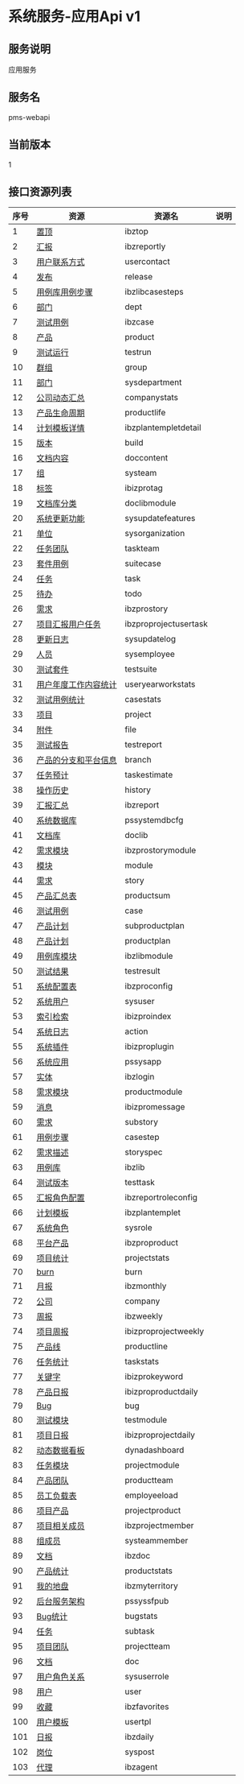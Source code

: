 
# 系统服务-应用Api v1
## 服务说明
应用服务

## 服务名
pms-webapi

## 当前版本
1

## 接口资源列表
| 序号 | 资源 | 资源名 | 说明 |
| ---- | ---- | ---- | ---- |
| 1 | [置顶](1/IbzTop) | ibztop |  |
| 2 | [汇报](1/IbzReportly) | ibzreportly |  |
| 3 | [用户联系方式](1/UserContact) | usercontact |  |
| 4 | [发布](1/Release) | release |  |
| 5 | [用例库用例步骤](1/IbzLibCaseSteps) | ibzlibcasesteps |  |
| 6 | [部门](1/Dept) | dept |  |
| 7 | [测试用例](1/IbzCase) | ibzcase |  |
| 8 | [产品](1/Product) | product |  |
| 9 | [测试运行](1/TestRun) | testrun |  |
| 10 | [群组](1/Group) | group |  |
| 11 | [部门](1/SysDepartment) | sysdepartment |  |
| 12 | [公司动态汇总](1/CompanyStats) | companystats |  |
| 13 | [产品生命周期](1/ProductLife) | productlife |  |
| 14 | [计划模板详情](1/IbzPlanTempletDetail) | ibzplantempletdetail |  |
| 15 | [版本](1/Build) | build |  |
| 16 | [文档内容](1/DocContent) | doccontent |  |
| 17 | [组](1/SysTeam) | systeam |  |
| 18 | [标签](1/IBIZProTag) | ibizprotag |  |
| 19 | [文档库分类](1/DocLibModule) | doclibmodule |  |
| 20 | [系统更新功能](1/SysUpdateFeatures) | sysupdatefeatures |  |
| 21 | [单位](1/SysOrganization) | sysorganization |  |
| 22 | [任务团队](1/TaskTeam) | taskteam |  |
| 23 | [套件用例](1/SuiteCase) | suitecase |  |
| 24 | [任务](1/Task) | task |  |
| 25 | [待办](1/Todo) | todo |  |
| 26 | [需求](1/IBZProStory) | ibzprostory |  |
| 27 | [项目汇报用户任务](1/IbzproProjectUserTask) | ibzproprojectusertask |  |
| 28 | [更新日志](1/SysUpdateLog) | sysupdatelog |  |
| 29 | [人员](1/SysEmployee) | sysemployee |  |
| 30 | [测试套件](1/TestSuite) | testsuite |  |
| 31 | [用户年度工作内容统计](1/UserYearWorkStats) | useryearworkstats |  |
| 32 | [测试用例统计](1/CaseStats) | casestats |  |
| 33 | [项目](1/Project) | project |  |
| 34 | [附件](1/File) | file |  |
| 35 | [测试报告](1/TestReport) | testreport |  |
| 36 | [产品的分支和平台信息](1/Branch) | branch |  |
| 37 | [任务预计](1/TaskEstimate) | taskestimate |  |
| 38 | [操作历史](1/History) | history |  |
| 39 | [汇报汇总](1/IbzReport) | ibzreport |  |
| 40 | [系统数据库](1/PSSystemDBCfg) | pssystemdbcfg |  |
| 41 | [文档库](1/DocLib) | doclib |  |
| 42 | [需求模块](1/IBZProStoryModule) | ibzprostorymodule |  |
| 43 | [模块](1/Module) | module |  |
| 44 | [需求](1/Story) | story |  |
| 45 | [产品汇总表](1/ProductSum) | productsum |  |
| 46 | [测试用例](1/Case) | case |  |
| 47 | [产品计划](1/SubProductPlan) | subproductplan |  |
| 48 | [产品计划](1/ProductPlan) | productplan |  |
| 49 | [用例库模块](1/IbzLibModule) | ibzlibmodule |  |
| 50 | [测试结果](1/TestResult) | testresult |  |
| 51 | [系统配置表](1/IbzproConfig) | ibzproconfig |  |
| 52 | [系统用户](1/SysUser) | sysuser |  |
| 53 | [索引检索](1/IbizproIndex) | ibizproindex |  |
| 54 | [系统日志](1/Action) | action |  |
| 55 | [系统插件](1/IBIZProPlugin) | ibizproplugin |  |
| 56 | [系统应用](1/PSSysApp) | pssysapp |  |
| 57 | [实体](1/IbzLogin) | ibzlogin |  |
| 58 | [需求模块](1/ProductModule) | productmodule |  |
| 59 | [消息](1/IBIZProMessage) | ibizpromessage |  |
| 60 | [需求](1/SubStory) | substory |  |
| 61 | [用例步骤](1/CaseStep) | casestep |  |
| 62 | [需求描述](1/StorySpec) | storyspec |  |
| 63 | [用例库](1/IbzLib) | ibzlib |  |
| 64 | [测试版本](1/TestTask) | testtask |  |
| 65 | [汇报角色配置](1/IbzReportRoleConfig) | ibzreportroleconfig |  |
| 66 | [计划模板](1/IbzPlanTemplet) | ibzplantemplet |  |
| 67 | [系统角色](1/SysRole) | sysrole |  |
| 68 | [平台产品](1/IBZProProduct) | ibzproproduct |  |
| 69 | [项目统计](1/ProjectStats) | projectstats |  |
| 70 | [burn](1/Burn) | burn |  |
| 71 | [月报](1/IbzMonthly) | ibzmonthly |  |
| 72 | [公司](1/Company) | company |  |
| 73 | [周报](1/IbzWeekly) | ibzweekly |  |
| 74 | [项目周报](1/IbizproProjectWeekly) | ibizproprojectweekly |  |
| 75 | [产品线](1/ProductLine) | productline |  |
| 76 | [任务统计](1/TaskStats) | taskstats |  |
| 77 | [关键字](1/IBIZProKeyword) | ibizprokeyword |  |
| 78 | [产品日报](1/IbizproProductDaily) | ibizproproductdaily |  |
| 79 | [Bug](1/Bug) | bug |  |
| 80 | [测试模块](1/TestModule) | testmodule |  |
| 81 | [项目日报](1/IbizproProjectDaily) | ibizproprojectdaily |  |
| 82 | [动态数据看板](1/DynaDashboard) | dynadashboard |  |
| 83 | [任务模块](1/ProjectModule) | projectmodule |  |
| 84 | [产品团队](1/PRODUCTTEAM) | productteam |  |
| 85 | [员工负载表](1/EmpLoyeeload) | employeeload |  |
| 86 | [项目产品](1/ProjectProduct) | projectproduct |  |
| 87 | [项目相关成员](1/IbzProjectMember) | ibzprojectmember |  |
| 88 | [组成员](1/SysTeamMember) | systeammember |  |
| 89 | [文档](1/IBzDoc) | ibzdoc |  |
| 90 | [产品统计](1/ProductStats) | productstats |  |
| 91 | [我的地盘](1/IbzMyTerritory) | ibzmyterritory |  |
| 92 | [后台服务架构](1/PSSysSFPub) | pssyssfpub |  |
| 93 | [Bug统计](1/BugStats) | bugstats |  |
| 94 | [任务](1/SubTask) | subtask |  |
| 95 | [项目团队](1/ProjectTeam) | projectteam |  |
| 96 | [文档](1/Doc) | doc |  |
| 97 | [用户角色关系](1/SysUserRole) | sysuserrole |  |
| 98 | [用户](1/User) | user |  |
| 99 | [收藏](1/IbzFavorites) | ibzfavorites |  |
| 100 | [用户模板](1/UserTpl) | usertpl |  |
| 101 | [日报](1/IbzDaily) | ibzdaily |  |
| 102 | [岗位](1/SysPost) | syspost |  |
| 103 | [代理](1/IbzAgent) | ibzagent |  |

